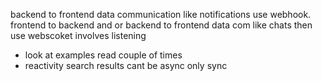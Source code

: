 backend to frontend data communication like notifications use webhook.
frontend to backend and or backend to frontend data com like chats then use webscoket
involves listening
- look at examples read couple of times
- reactivity search results cant be async only sync
